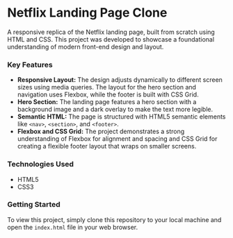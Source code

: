 # Netflix Landing Page Clone

A responsive replica of the Netflix landing page, built from scratch using HTML and CSS. This project was developed to showcase a foundational understanding of modern front-end design and layout.

### Key Features

* **Responsive Layout:** The design adjusts dynamically to different screen sizes using media queries. The layout for the hero section and navigation uses Flexbox, while the footer is built with CSS Grid.
* **Hero Section:** The landing page features a hero section with a background image and a dark overlay to make the text more legible.
* **Semantic HTML:** The page is structured with HTML5 semantic elements like `<nav>`, `<section>`, and `<footer>`.
* **Flexbox and CSS Grid:** The project demonstrates a strong understanding of Flexbox for alignment and spacing and CSS Grid for creating a flexible footer layout that wraps on smaller screens.

### Technologies Used

-   HTML5
-   CSS3

### Getting Started

To view this project, simply clone this repository to your local machine and open the `index.html` file in your web browser.
